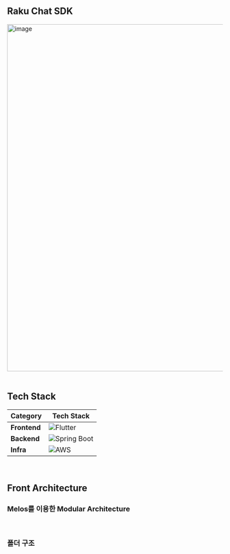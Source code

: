 ## Raku Chat SDK

<img width="810" alt="image" src="https://github.com/user-attachments/assets/0a4eeb44-4ba7-4db1-971e-13e24a71eb11" />

<br/>
<br/>

##  Tech Stack

| Category   | Tech Stack |
|------------|------------------------------------------------------------------|
| **Frontend**  | ![Flutter](https://img.shields.io/badge/Flutter-02569B?style=flat&logo=flutter&logoColor=white) |
| **Backend**   | ![Spring Boot](https://img.shields.io/badge/Spring%20Boot-6DB33F?style=flat&logo=spring-boot&logoColor=white) |
| **Infra**     | ![AWS](https://img.shields.io/badge/AWS-232F3E?style=flat&logo=amazon-aws&logoColor=white) |

<br/>


## Front Architecture


### Melos를 이용한 Modular Architecture






<br/>



### 폴더 구조 


